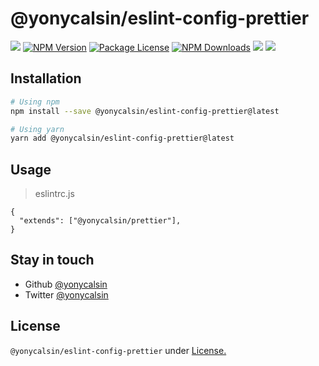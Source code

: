 # @yonycalsin/eslint-config-prettier

<a href="https://github.com/yonycalsin/eslint-config"><img src="https://img.shields.io/spiget/stars/1000?color=brightgreen&label=Star&logo=github" /></a>
<a href="https://www.npmjs.com/@yonycalsin/eslint-config-prettier" target="_blank">
<img src="https://img.shields.io/npm/v/@yonycalsin/eslint-config-prettier" alt="NPM Version" /></a>
<a href="https://www.npmjs.com/@yonycalsin/eslint-config-prettier" target="_blank">
<img src="https://img.shields.io/npm/l/@yonycalsin/eslint-config-prettier" alt="Package License" /></a>
<a href="https://www.npmjs.com/@yonycalsin/eslint-config-prettier" target="_blank">
<img src="https://img.shields.io/npm/dm/@yonycalsin/eslint-config-prettier" alt="NPM Downloads" /></a>
<a href="https://github.com/yonycalsin"><img src="https://img.shields.io/badge/Author-Yony%20Calsin-blueviolet?style=flat-square&logo=appveyor" /></a>
<a href="https://twitter.com/yonycalsin" target="_blank">
<img src="https://img.shields.io/twitter/follow/yonycalsin.svg?style=social&label=Follow"></a>

## Installation

```bash
# Using npm
npm install --save @yonycalsin/eslint-config-prettier@latest

# Using yarn
yarn add @yonycalsin/eslint-config-prettier@latest
```

## Usage

> eslintrc.js

```jsonc
{
  "extends": ["@yonycalsin/prettier"],
}
```

## Stay in touch

- Github [@yonycalsin](https://github.com/yonycalsin)
- Twitter [@yonycalsin](https://twitter.com/yonycalsin)

## License

`@yonycalsin/eslint-config-prettier` under [License.](LICENSE)
